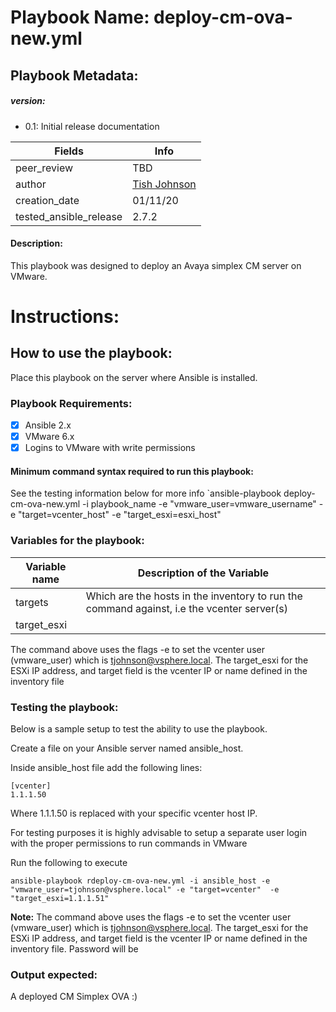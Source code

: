 # Playbook Name: deploy-cm-ova-new.yml

## Playbook Metadata:
##### version:
* 0.1: Initial release documentation

|Fields|Info|
|---|---|
|peer_review|TBD|
|author|[Tish Johnson](mailto:ljjohnson@convergeone.com?subject=release-ansible-playbook)
|creation_date|01/11/20|
|tested_ansible_release|2.7.2|

####  Description:
This playbook was designed to deploy an Avaya simplex CM server on VMware.

# Instructions:
## How to use the playbook:
Place this playbook on the server where Ansible is installed.

### Playbook Requirements:
- [x] Ansible 2.x
- [x] VMware 6.x
- [x] Logins to VMware with write permissions

#### Minimum command syntax required to run this playbook:

 See the testing information below for more info
 `ansible-playbook deploy-cm-ova-new.yml -i playbook_name -e "vmware_user=vmware_username" -e "target=vcenter_host"  -e "target_esxi=esxi_host"

### Variables for the playbook:
|Variable name|Description of the Variable|
|---|---|
|targets|Which are the hosts in the inventory to run the command against, i.e the vcenter server(s)|
|target_esxi||
The command above uses the flags -e to set the vcenter user (vmware_user) which is tjohnson@vsphere.local. The  target_esxi for the ESXi IP address, and target field is the vcenter IP or name defined in the inventory file


### Testing the playbook:
Below is a sample setup to test the ability to use the playbook.

Create a file on your Ansible server named ansible_host.

Inside ansible_host file add the following lines:
```
[vcenter]
1.1.1.50

```
Where 1.1.1.50 is replaced with your specific vcenter host IP.

For testing purposes it is highly advisable to setup a separate user login with the proper permissions to run commands in VMware

Run the following to execute

`ansible-playbook rdeploy-cm-ova-new.yml -i ansible_host -e "vmware_user=tjohnson@vsphere.local" -e "target=vcenter"  -e "target_esxi=1.1.1.51" `

**Note:** The command above uses the flags -e to set the vcenter user (vmware_user) which is tjohnson@vsphere.local. The  target_esxi for the ESXi IP address, and target field is the vcenter IP or name defined in the inventory file. Password will be


### Output expected:
A deployed CM Simplex OVA :)

```
